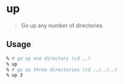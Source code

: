 # up

> Go up any number of directories

## Usage

```zsh
% # go up one directory (cd ..)
% up
% # go up three directories (cd ../../..)
% up 3
```
